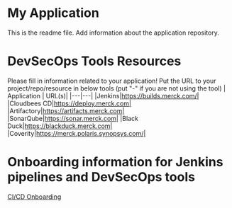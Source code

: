 # My Application
This is the readme file. Add information about the application repository.

# DevSecOps Tools Resources
Please fill in information related to your application! Put the URL to your project/repo/resource in below tools (put "-" if you are not using the tool)
| Application | URL(s)|
|---|---|
|Jenkins|https://builds.merck.com/|
|Cloudbees CD|https://deploy.merck.com|
|Artifactory|https://artifacts.merck.com|
|SonarQube|https://sonar.merck.com|
|Black Duck|https://blackduck.merck.com|
|Coverity|https://merck.polaris.synopsys.com/|
# Onboarding information for Jenkins pipelines and DevSecOps tools
[CI/CD Onboarding](https://share.merck.com/pages/viewpage.action?pageId=955581636)

